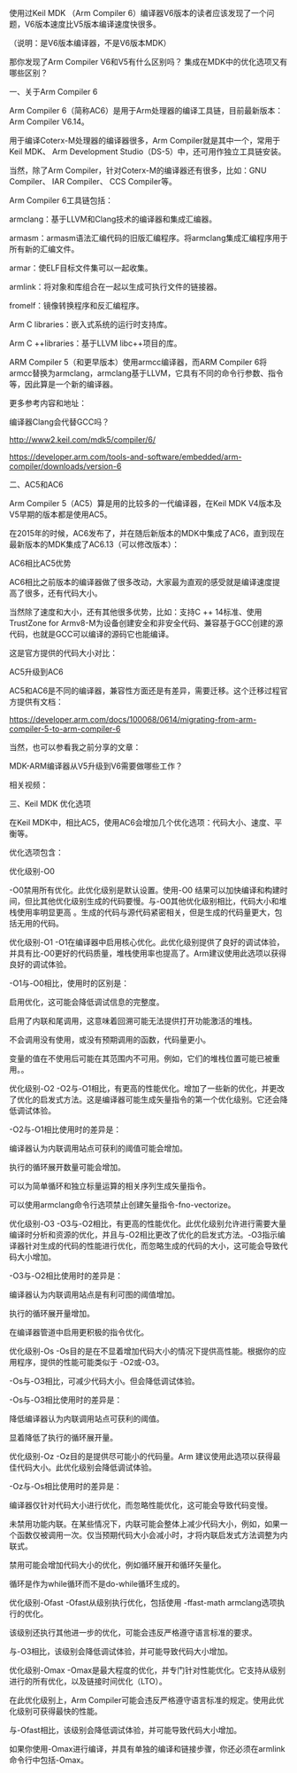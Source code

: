 使用过Keil MDK （Arm Compiler 6）编译器V6版本的读者应该发现了一个问题，V6版本速度比V5版本编译速度快很多。

（说明：是V6版本编译器，不是V6版本MDK）

那你发现了Arm Compiler V6和V5有什么区别吗？ 集成在MDK中的优化选项又有哪些区别？

一、关于Arm Compiler 6

Arm Compiler 6（简称AC6）是用于Arm处理器的编译工具链，目前最新版本：Arm Compiler  V6.14。

用于编译Coterx-M处理器的编译器很多，Arm Compiler就是其中一个，常用于Keil MDK、 Arm Development Studio（DS-5）中，还可用作独立工具链安装。



当然，除了Arm Compiler，针对Coterx-M的编译器还有很多，比如：GNU Compiler、 IAR Compiler、 CCS Compiler等。

Arm Compiler 6工具链包括：

armclang：基于LLVM和Clang技术的编译器和集成汇编器。

armasm：armasm语法汇编代码的旧版汇编程序。将armclang集成汇编程序用于所有新的汇编文件。

armar：使ELF目标文件集可以一起收集。

armlink：将对象和库组合在一起以生成可执行文件的链接器。

fromelf：镜像转换程序和反汇编程序。

Arm C libraries：嵌入式系统的运行时支持库。

Arm C ++libraries：基于LLVM libc++项目的库。



ARM Compiler 5（和更早版本）使用armcc编译器，而ARM Compiler 6将armcc替换为armclang，armclang基于LLVM，它具有不同的命令行参数、指令等，因此算是一个新的编译器。

更多参考内容和地址：

编译器Clang会代替GCC吗？

http://www2.keil.com/mdk5/compiler/6/

https://developer.arm.com/tools-and-software/embedded/arm-compiler/downloads/version-6

二、AC5和AC6

Arm Compiler 5（AC5）算是用的比较多的一代编译器，在Keil MDK V4版本及V5早期的版本都是使用AC5。

在2015年的时候，AC6发布了，并在随后新版本的MDK中集成了AC6，直到现在最新版本的MDK集成了AC6.13（可以修改版本）：



AC6相比AC5优势

AC6相比之前版本的编译器做了很多改动，大家最为直观的感受就是编译速度提高了很多，还有代码大小。

当然除了速度和大小，还有其他很多优势，比如：支持C ++ 14标准、使用TrustZone for Armv8-M为设备创建安全和非安全代码、兼容基于GCC创建的源代码，也就是GCC可以编译的源码它也能编译。

这是官方提供的代码大小对比：



AC5升级到AC6

AC5和AC6是不同的编译器，兼容性方面还是有差异，需要迁移。这个迁移过程官方提供有文档：

https://developer.arm.com/docs/100068/0614/migrating-from-arm-compiler-5-to-arm-compiler-6

当然，也可以参看我之前分享的文章：

MDK-ARM编译器从V5升级到V6需要做哪些工作？

相关视频：

三、Keil MDK 优化选项

在Keil MDK中，相比AC5，使用AC6会增加几个优化选项：代码大小、速度、平衡等。



优化选项包含：



优化级别-O0

-O0禁用所有优化。此优化级别是默认设置。使用-O0 结果可以加快编译和构建时间，但比其他优化级别生成的代码要慢。与-O0其他优化级别相比，代码大小和堆栈使用率明显更高 。生成的代码与源代码紧密相关，但是生成的代码量更大，包括无用的代码。

优化级别-O1
-O1在编译器中启用核心优化。此优化级别提供了良好的调试体验，并具有比-O0更好的代码质量，堆栈使用率也提高了。Arm建议使用此选项以获得良好的调试体验。

-O1与-O0相比，使用时的区别是：

启用优化，这可能会降低调试信息的完整度。

启用了内联和尾调用，这意味着回溯可能无法提供打开功能激活的堆栈。

不会调用没有使用，或没有预期调用的函数，代码量更小。

变量的值在不使用后可能在其范围内不可用。例如，它们的堆栈位置可能已被重用。。

优化级别-O2
-O2与-O1相比，有更高的性能优化。增加了一些新的优化，并更改了优化的启发式方法。这是编译器可能生成矢量指令的第一个优化级别。它还会降低调试体验。

-O2与-O1相比使用时的差异是：

编译器认为内联调用站点可获利的阈值可能会增加。

执行的循环展开数量可能会增加。

可以为简单循环和独立标量运算的相关序列生成矢量指令。

可以使用armclang命令行选项禁止创建矢量指令-fno-vectorize。

优化级别-O3
-O3与-O2相比，有更高的性能优化。此优化级别允许进行需要大量编译时分析和资源的优化，并且与-O2相比更改了优化的启发式方法。-O3指示编译器针对生成的代码的性能进行优化，而忽略生成的代码的大小，这可能会导致代码大小增加。

-O3与-O2相比使用时的差异是：

编译器认为内联调用站点是有利可图的阈值增加。

执行的循环展开量增加。

在编译器管道中启用更积极的指令优化。

优化级别-Os
-Os目的是在不显着增加代码大小的情况下提供高性能。根据你的应用程序，提供的性能可能类似于 -O2或-O3。

-Os与-O3相比，可减少代码大小。但会降低调试体验。

-Os与-O3相比使用时的差异是：

降低编译器认为内联调用站点可获利的阈值。

显着降低了执行的循环展开量。

优化级别-Oz
-Oz目的是提供尽可能小的代码量。Arm 建议使用此选项以获得最佳代码大小。此优化级别会降低调试体验。

-Oz与-Os相比使用时的差异是：

编译器仅针对代码大小进行优化，而忽略性能优化，这可能会导致代码变慢。

未禁用功能内联。在某些情况下，内联可能会整体上减少代码大小，例如，如果一个函数仅被调用一次。仅当预期代码大小会减小时，才将内联启发式方法调整为内联式。

禁用可能会增加代码大小的优化，例如循环展开和循环矢量化。

循环是作为while循环而不是do-while循环生成的。

优化级别-Ofast
-Ofast从级别执行优化，包括使用 -ffast-math armclang选项执行的优化。

该级别还执行其他进一步的优化，可能会违反严格遵守语言标准的要求。

与-O3相比，该级别会降低调试体验，并可能导致代码大小增加。

优化级别-Omax
-Omax是最大程度的优化，并专门针对性能优化。它支持从级别进行的所有优化，以及链接时间优化（LTO）。

在此优化级别上，Arm Compiler可能会违反严格遵守语言标准的规定。使用此优化级别可获得最快的性能。

与-Ofast相比，该级别会降低调试体验，并可能导致代码大小增加。

如果你使用-Omax进行编译，并具有单独的编译和链接步骤，你还必须在armlink命令行中包括-Omax。
